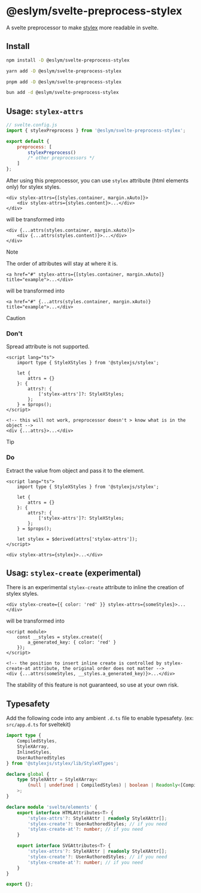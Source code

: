 # @eslym/svelte-preprocess-stylex

A svelte preprocessor to make [stylex](https://github.com/facebook/stylex) more readable in svelte.

## Install

```bash
npm install -D @eslym/svelte-preprocess-stylex
```

```bash
yarn add -D @eslym/svelte-preprocess-stylex
```

```bash
pnpm add -D @eslym/svelte-preprocess-stylex
```

```bash
bun add -d @eslym/svelte-preprocess-stylex
```

## Usage: `stylex-attrs`

```js
// svelte.config.js
import { stylexPreprocess } from '@eslym/svelte-preprocess-stylex';

export default {
    preprocess: [
        stylexPreprocess()
        /* other preprocessors */
    ]
};
```

After using this preprocessor, you can use `stylex` attribute (html elements only) for stylex styles.

```svelte
<div stylex-attrs={[styles.container, margin.xAuto]}>
    <div stylex-attrs={styles.content}>...</div>
</div>
```

will be transformed into

```svelte
<div {...attrs(styles.container, margin.xAuto)}>
    <div {...attrs(styles.content)}>...</div>
</div>
```

> [!NOTE]
> The order of attributes will stay at where it is.
>
> ```svelte
> <a href="#" stylex-attrs={[styles.container, margin.xAuto]} title="example">...</div>
> ```
>
> will be transformed into
>
> ```svelte
> <a href="#" {...attrs(styles.container, margin.xAuto)} title="example">...</div>
> ```

> [!CAUTION]
>
> ### Don't
>
> Spread attribute is not supported.
>
> ```svelte
> <script lang="ts">
>     import type { StyleXStyles } from '@stylexjs/stylex';
>
>     let {
>         attrs = {}
>     }: {
>         attrs?: {
>             ['stylex-attrs']?: StyleXStyles;
>         };
>     } = $props();
> </script>
>
> <!-- this will not work, preprocessor doesn't > know what is in the object -->
> <div {...attrs}>...</div>
> ```

> [!TIP]
>
> ### Do
>
> Extract the value from object and pass it to the element.
>
> ```svelte
> <script lang="ts">
>     import type { StyleXStyles } from '@stylexjs/stylex';
>
>     let {
>         attrs = {}
>     }: {
>         attrs?: {
>             ['stylex-attrs']?: StyleXStyles;
>         };
>     } = $props();
>
>     let stylex = $derived(attrs['stylex-attrs']);
> </script>
>
> <div stylex-attrs={stylex}>...</div>
> ```

## Usag: `stylex-create` (experimental)

There is an experimental `stylex-create` attribute to inline the creation of stylex styles.

```svelte
<div stylex-create={{ color: 'red' }} stylex-attrs={someStyles}>...</div>
```

will be transformed into

```svelte
<script module>
    const __styles = stylex.create({
        a_generated_key: { color: 'red' }
    });
</script>

<!-- the position to insert inline create is controlled by stylex-create-at attribute, the original order does not matter -->
<div {...attrs(someStyles, __styles.a_generated_key)}>...</div>
```

The stability of this feature is not guaranteed, so use at your own risk.

## Typesafety

Add the following code into any ambient `.d.ts` file to enable typesafety. (ex: `src/app.d.ts` for sveltekit)

```ts
import type {
    CompiledStyles,
    StyleXArray,
    InlineStyles,
    UserAuthoredStyles
} from '@stylexjs/stylex/lib/StyleXTypes';

declare global {
    type StyleXAttr = StyleXArray<
        (null | undefined | CompiledStyles) | boolean | Readonly<[CompiledStyles, InlineStyles]>
    >;
}

declare module 'svelte/elements' {
    export interface HTMLAttributes<T> {
        'stylex-attrs'?: StyleXAttr | readonly StyleXAttr[];
        'stylex-create'?: UserAuthoredStyles; // if you need
        'stylex-create-at'?: number; // if you need
    }

    export interface SVGAttributes<T> {
        'stylex-attrs'?: StyleXAttr | readonly StyleXAttr[];
        'stylex-create'?: UserAuthoredStyles; // if you need
        'stylex-create-at'?: number; // if you need
    }
}

export {};
```
